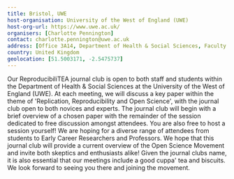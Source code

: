 ```yaml
---
title: Bristol, UWE
host-organisation: University of the West of England (UWE)
host-org-url: https://www.uwe.ac.uk/
organisers: [Charlotte Pennington] 
contact: charlotte.pennington@uwe.ac.uk 
address: [Office 3A14, Department of Health & Social Sciences, Faculty of Health & Applied Sciences, University of the West of England, Coldharbour Lane, Bristol, BS16 1QY]
country: United Kingdom
geolocation: [51.5003171, -2.5475737]
---
```


Our ReproducibiliTEA journal club is open to both staff and students within the Department of Health & Social Sciences at the University of the West of England (UWE). At each meeting, we will discuss a key paper within the theme of 'Replication, Reproducibility and Open Science', with the journal club open to both novices and experts. The journal club will begin with a brief overview of a chosen paper with the remainder of the session dedicated to free discussion amongst attendees. You are also free to host a session yourself! We are hoping for a diverse range of attendees from students to Early Career Researchers and Professors. We hope that this journal club will provide a current overview of the Open Science Movement and invite both skeptics and enthusiasts alike! Given the journal clubs name, it is also essential that our meetings include a good cuppa' tea and biscuits. We look forward to seeing you there and joining the movement.
